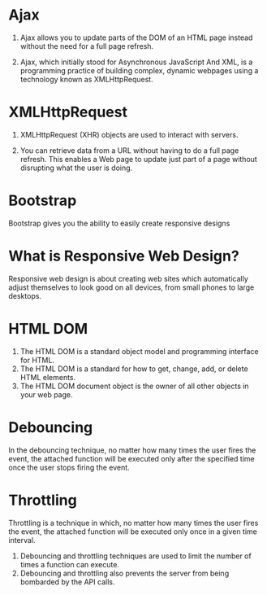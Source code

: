 # Ajax
 1. Ajax allows you to update parts of the DOM of an HTML page instead without the need for a full page refresh.
 
 2. Ajax, which initially stood for Asynchronous JavaScript And XML, is a programming practice of building complex, dynamic webpages using a technology known as XMLHttpRequest.

# XMLHttpRequest

1. XMLHttpRequest (XHR) objects are used to interact with servers. 

2. You can retrieve data from a URL without having to do a full page refresh. This enables a Web page to update just part of a page without disrupting what the user is doing.

# Bootstrap
 Bootstrap gives you the ability to easily create responsive designs

# What is Responsive Web Design?

Responsive web design is about creating web sites which automatically adjust themselves to look good on all devices, from small phones to large desktops.

# HTML DOM
1. The HTML DOM is a standard object model and programming interface for HTML.
2. The HTML DOM is a standard for how to get, change, add, or delete HTML elements.
3. The HTML DOM document object is the owner of all other objects in your web page.

# Debouncing
In the debouncing technique, no matter how many times the user fires the event, the attached function will be executed only after the specified time once the user stops firing the event.

# Throttling
Throttling is a technique in which, no matter how many times the user fires the event, the attached function will be executed only once in a given time interval.

1. Debouncing and throttling techniques are used to limit the number of times a function can execute.
2. Debouncing and throttling also prevents the server from being bombarded by the API calls.
